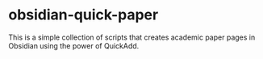 # obsidian-quick-paper

This is a simple collection of scripts that creates academic paper pages in Obsidian
using the power of QuickAdd.
